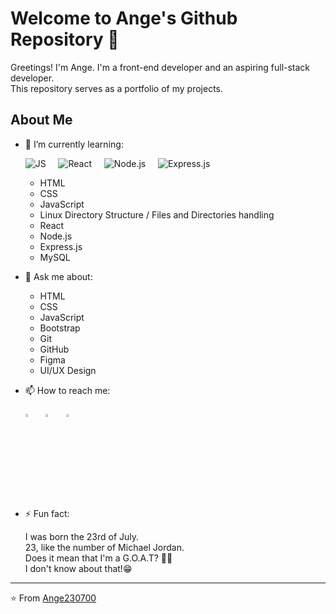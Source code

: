 # Welcome to Ange's Github Repository 👋

Greetings! I'm Ange. I'm a front-end developer and an aspiring full-stack developer.\
This repository serves as a portfolio of my projects.

## About Me

- 🌱 I’m currently learning:

  ![JS](https://img.shields.io/badge/JavaScript-282C34?logo=javascript&logoColor=F7DF1E)
  &nbsp;&nbsp;&nbsp;
  ![React](https://img.shields.io/badge/React-282C34?logo=react&logoColor=61DAFB)
  &nbsp;&nbsp;&nbsp;
  ![Node.js](https://img.shields.io/badge/Node.js-282C34?logo=node.js&logoColor=339933)
  &nbsp;&nbsp;&nbsp;
  ![Express.js](https://img.shields.io/badge/Express.js-282C34?logo=express&logoColor=white)
  &nbsp;&nbsp;&nbsp;

  - HTML
  - CSS
  - JavaScript
  - Linux Directory Structure / Files and Directories handling
  - React
  - Node.js
  - Express.js
  - MySQL

- 💬 Ask me about:

  - HTML
  - CSS
  - JavaScript
  - Bootstrap
  - Git
  - GitHub
  - Figma
  - UI/UX Design

- 📫 How to reach me:

  [<img src="https://img.icons8.com/color/48/000000/linkedin.png" width="3.5%"/>](https://www.linkedin.com/in/ange-kouakou-4b683b194)&nbsp;&nbsp;&nbsp;
  [<img src="https://img.icons8.com/color/48/000000/twitter.png" width="3.5%"/>](https://twitter.com/AngeEricStepha1)&nbsp;&nbsp;&nbsp;
  [<img src="https://img.icons8.com/color/gmail" width="3.5%"/>](mailto:kouakouangeericstephane@gmail.com)

- ⚡ Fun fact:

  I was born the 23rd of July.\
   23, like the number of Michael Jordan.\
   Does it mean that I'm a G.O.A.T? 🐐😏\
   I don't know about that!😁

---

⭐ From [Ange230700](https://github.com/Ange230700)

<!--
Here are some ideas to get you started:

- 🔭 I’m currently working on ...
- 👯 I’m looking to collaborate on ...
- 🤔 I’m looking for help with ...
-->
